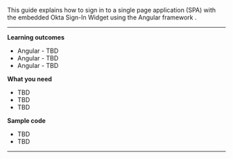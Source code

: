 This guide explains how to sign in to a single page application (SPA) with the embedded Okta Sign-In Widget using the Angular framework .

---

**Learning outcomes**

* Angular - TBD
* Angular - TBD
* Angular - TBD

**What you need**

* TBD
* TBD
* TBD

**Sample code**

* TBD
* TBD

---
